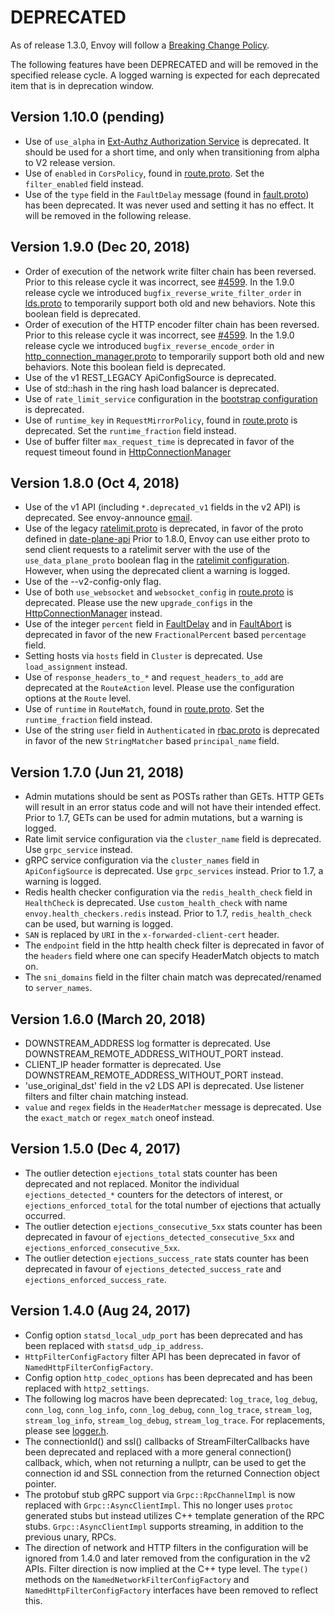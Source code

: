 # DEPRECATED

As of release 1.3.0, Envoy will follow a
[Breaking Change Policy](https://github.com/envoyproxy/envoy/blob/master//CONTRIBUTING.md#breaking-change-policy).

The following features have been DEPRECATED and will be removed in the specified release cycle.
A logged warning is expected for each deprecated item that is in deprecation window.

## Version 1.10.0 (pending)
* Use of `use_alpha` in [Ext-Authz Authorization Service](https://github.com/envoyproxy/envoy/blob/master/api/envoy/service/auth/v2/external_auth.proto) is deprecated. It should be used for a short time, and only when transitioning from alpha to V2 release version.
* Use of `enabled` in `CorsPolicy`, found in
  [route.proto](https://github.com/envoyproxy/envoy/blob/master/api/envoy/api/v2/route/route.proto).
  Set the `filter_enabled` field instead.
* Use of the `type` field in the `FaultDelay` message (found in
  [fault.proto](https://github.com/envoyproxy/envoy/blob/master/api/envoy/config/filter/fault/v2/fault.proto))
  has been deprecated. It was never used and setting it has no effect. It will be removed in the
  following release.

## Version 1.9.0 (Dec 20, 2018)

* Order of execution of the network write filter chain has been reversed. Prior to this release cycle it was incorrect, see [#4599](https://github.com/envoyproxy/envoy/issues/4599). In the 1.9.0 release cycle we introduced `bugfix_reverse_write_filter_order` in [lds.proto](https://github.com/envoyproxy/envoy/blob/master/api/envoy/api/v2/lds.proto) to temporarily support both old and new behaviors. Note this boolean field is deprecated.
* Order of execution of the HTTP encoder filter chain has been reversed. Prior to this release cycle it was incorrect, see [#4599](https://github.com/envoyproxy/envoy/issues/4599). In the 1.9.0 release cycle we introduced `bugfix_reverse_encode_order` in [http_connection_manager.proto](https://github.com/envoyproxy/envoy/blob/master/api/envoy/config/filter/network/http_connection_manager/v2/http_connection_manager.proto) to temporarily support both old and new behaviors. Note this boolean field is deprecated.
* Use of the v1 REST_LEGACY ApiConfigSource is deprecated.
* Use of std::hash in the ring hash load balancer is deprecated.
* Use of `rate_limit_service` configuration in the [bootstrap configuration](https://github.com/envoyproxy/envoy/blob/master/api/envoy/config/bootstrap/v2/bootstrap.proto) is deprecated.
* Use of `runtime_key` in `RequestMirrorPolicy`, found in
  [route.proto](https://github.com/envoyproxy/envoy/blob/master/api/envoy/api/v2/route/route.proto)
  is deprecated. Set the `runtime_fraction` field instead.
* Use of buffer filter `max_request_time` is deprecated in favor of the request timeout found in [HttpConnectionManager](https://github.com/envoyproxy/envoy/blob/master/api/envoy/config/filter/network/http_connection_manager/v2/http_connection_manager.proto)

## Version 1.8.0 (Oct 4, 2018)

* Use of the v1 API (including `*.deprecated_v1` fields in the v2 API) is deprecated.
  See envoy-announce [email](https://groups.google.com/forum/#!topic/envoy-announce/oPnYMZw8H4U).
* Use of the legacy
  [ratelimit.proto](https://github.com/envoyproxy/envoy/blob/b0a518d064c8255e0e20557a8f909b6ff457558f/source/common/ratelimit/ratelimit.proto)
  is deprecated, in favor of the proto defined in
  [date-plane-api](https://github.com/envoyproxy/envoy/blob/master/api/envoy/service/ratelimit/v2/rls.proto)
  Prior to 1.8.0, Envoy can use either proto to send client requests to a ratelimit server with the use of the
  `use_data_plane_proto` boolean flag in the [ratelimit configuration](https://github.com/envoyproxy/envoy/blob/master/api/envoy/config/ratelimit/v2/rls.proto).
  However, when using the deprecated client a warning is logged.
* Use of the --v2-config-only flag.
* Use of both `use_websocket` and `websocket_config` in
  [route.proto](https://github.com/envoyproxy/envoy/blob/master/api/envoy/api/v2/route/route.proto)
  is deprecated. Please use the new `upgrade_configs` in the
  [HttpConnectionManager](https://github.com/envoyproxy/envoy/blob/master/api/envoy/config/filter/network/http_connection_manager/v2/http_connection_manager.proto)
  instead.
* Use of the integer `percent` field in [FaultDelay](https://github.com/envoyproxy/envoy/blob/master/api/envoy/config/filter/fault/v2/fault.proto)
  and in [FaultAbort](https://github.com/envoyproxy/envoy/blob/master/api/envoy/config/filter/http/fault/v2/fault.proto) is deprecated in favor
  of the new `FractionalPercent` based `percentage` field.
* Setting hosts via `hosts` field in `Cluster` is deprecated. Use `load_assignment` instead.
* Use of `response_headers_to_*` and `request_headers_to_add` are deprecated at the `RouteAction`
  level. Please use the configuration options at the `Route` level.
* Use of `runtime` in `RouteMatch`, found in
  [route.proto](https://github.com/envoyproxy/envoy/blob/master/api/envoy/api/v2/route/route.proto).
  Set the `runtime_fraction` field instead.
* Use of the string `user` field in `Authenticated` in [rbac.proto](https://github.com/envoyproxy/envoy/blob/master/api/envoy/config/rbac/v2alpha/rbac.proto)
  is deprecated in favor of the new `StringMatcher` based `principal_name` field.

## Version 1.7.0 (Jun 21, 2018)

* Admin mutations should be sent as POSTs rather than GETs. HTTP GETs will result in an error
  status code and will not have their intended effect. Prior to 1.7, GETs can be used for
  admin mutations, but a warning is logged.
* Rate limit service configuration via the `cluster_name` field is deprecated. Use `grpc_service`
  instead.
* gRPC service configuration via the `cluster_names` field in `ApiConfigSource` is deprecated. Use
  `grpc_services` instead. Prior to 1.7, a warning is logged.
* Redis health checker configuration via the `redis_health_check` field in `HealthCheck` is
  deprecated. Use `custom_health_check` with name `envoy.health_checkers.redis` instead. Prior
  to 1.7, `redis_health_check` can be used, but warning is logged.
* `SAN` is replaced by `URI` in the `x-forwarded-client-cert` header.
* The `endpoint` field in the http health check filter is deprecated in favor of the `headers`
  field where one can specify HeaderMatch objects to match on.
* The `sni_domains` field in the filter chain match was deprecated/renamed to `server_names`.

## Version 1.6.0 (March 20, 2018)

* DOWNSTREAM_ADDRESS log formatter is deprecated. Use DOWNSTREAM_REMOTE_ADDRESS_WITHOUT_PORT
  instead.
* CLIENT_IP header formatter is deprecated. Use DOWNSTREAM_REMOTE_ADDRESS_WITHOUT_PORT instead.
* 'use_original_dst' field in the v2 LDS API is deprecated. Use listener filters and filter chain
  matching instead.
* `value` and `regex` fields in the `HeaderMatcher` message is deprecated. Use the `exact_match`
  or `regex_match` oneof instead.

## Version 1.5.0 (Dec 4, 2017)

* The outlier detection `ejections_total` stats counter has been deprecated and not replaced. Monitor
  the individual `ejections_detected_*` counters for the detectors of interest, or
  `ejections_enforced_total` for the total number of ejections that actually occurred.
* The outlier detection `ejections_consecutive_5xx` stats counter has been deprecated in favour of
  `ejections_detected_consecutive_5xx` and `ejections_enforced_consecutive_5xx`.
* The outlier detection `ejections_success_rate` stats counter has been deprecated in favour of
  `ejections_detected_success_rate` and `ejections_enforced_success_rate`.

## Version 1.4.0 (Aug 24, 2017)

* Config option `statsd_local_udp_port` has been deprecated and has been replaced with
  `statsd_udp_ip_address`.
* `HttpFilterConfigFactory` filter API has been deprecated in favor of `NamedHttpFilterConfigFactory`.
* Config option `http_codec_options` has been deprecated and has been replaced with `http2_settings`.
* The following log macros have been deprecated: `log_trace`, `log_debug`, `conn_log`,
  `conn_log_info`, `conn_log_debug`, `conn_log_trace`, `stream_log`, `stream_log_info`,
  `stream_log_debug`, `stream_log_trace`. For replacements, please see
  [logger.h](https://github.com/envoyproxy/envoy/blob/master/source/common/common/logger.h).
* The connectionId() and ssl() callbacks of StreamFilterCallbacks have been deprecated and
  replaced with a more general connection() callback, which, when not returning a nullptr, can be
  used to get the connection id and SSL connection from the returned Connection object pointer.
* The protobuf stub gRPC support via `Grpc::RpcChannelImpl` is now replaced with `Grpc::AsyncClientImpl`.
  This no longer uses `protoc` generated stubs but instead utilizes C++ template generation of the
  RPC stubs. `Grpc::AsyncClientImpl` supports streaming, in addition to the previous unary, RPCs.
* The direction of network and HTTP filters in the configuration will be ignored from 1.4.0 and
  later removed from the configuration in the v2 APIs. Filter direction is now implied at the C++ type
  level. The `type()` methods on the `NamedNetworkFilterConfigFactory` and
  `NamedHttpFilterConfigFactory` interfaces have been removed to reflect this.
